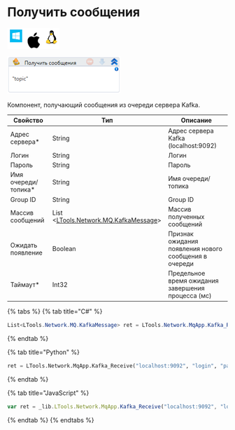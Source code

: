 # Получить сообщения

![](<../../../../.gitbook/assets/image (119) (90).png>)

![](<../../../../.gitbook/assets/image (318).png>)

Компонент, получающий сообщения из очереди сервера Kafka.

| Свойство             | Тип                                                                   | Описание                                              |
| -------------------- | --------------------------------------------------------------------- | ----------------------------------------------------- |
| Адрес сервера\*      | String                                                                | Адрес сервера Kafka (localhost:9092)                  |
| Логин                | String                                                                | Логин                                                 |
| Пароль               | String                                                                | Пароль                                                |
| Имя очереди/топика\* | String                                                                | Имя очереди/топика                                    |
| Group ID             | String                                                                | Group ID                                              |
| Массив сообщений     | List <[LTools.Network.MQ.KafkaMessage](../datatypes/kafkamessage.md)> | Массив полученных сообщений                           |
| Ожидать появление    | Boolean                                                               | Признак ожидания появления нового сообщения в очереди |
| Таймаут\*            | Int32                                                                 | Предельное время ожидания завершения процесса (мс)    |

{% tabs %}
{% tab title="C#" %}
```csharp
List<LTools.Network.MQ.KafkaMessage> ret = LTools.Network.MqApp.Kafka_Receive("localhost:9092", "login", "password", "topic", "groupId", true, 10000);
```
{% endtab %}

{% tab title="Python" %}
```python
ret = LTools.Network.MqApp.Kafka_Receive("localhost:9092", "login", "password", "topic", "groupId", True, 10000)
```
{% endtab %}

{% tab title="JavaScript" %}
```javascript
var ret = _lib.LTools.Network.MqApp.Kafka_Receive("localhost:9092", "login", "password", "topic", "groupId", true, 10000);
```
{% endtab %}
{% endtabs %}
